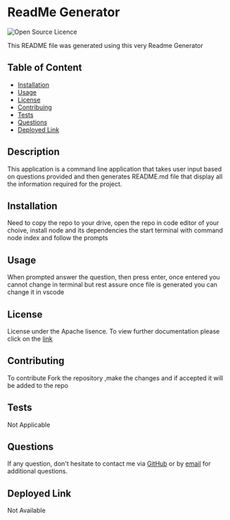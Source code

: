
  
# ReadMe Generator

![Open Source Licence](https://img.shields.io/badge/Licence-Apache-ff69b4)

This README file was generated using this very Readme Generator

  ## Table of Content
 - [Installation](#installation)  
 - [Usage](#usage)
 - [License](#license)
 - [Contribuing](#contributing)
 - [Tests](#tests)
 - [Questions](#questions)
 - [Deployed Link](#answers.deployed)

##  Description
This application is a command line application that takes user input based on questions provided and then generates README.md file that display all the information required for the project.

##  Installation
Need to copy the repo to your drive, open the repo in code editor of your choive, install node and its dependencies the start terminal with command node index and follow the prompts

##  Usage
When prompted answer the question, then press enter, once entered you cannot change in terminal but rest assure once file is generated you can change it in vscode

##  License

License under the Apache lisence. To view further documentation please click on the [link](https://opensource.org/licenses)

##  Contributing
To  contribute Fork the repository ,make the changes and if accepted it will be added to the repo

##  Tests
Not Applicable

##  Questions
If any question, don't hesitate to contact me via [GitHub](https://github.com/Najma53) or by [email](mailto:najma.alibhai@gmail.com) for additional questions.

##  Deployed Link
Not Available



